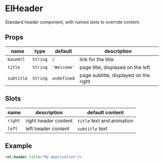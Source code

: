 # ElHeader
Standard header component, with named slots to override content.

## Props
| **name**   | **type**   | **default** | **description**                       |
|------------|------------|-------------|---------------------------------------|
| `baseUrl`  | `String`   | `/`         | link for the title                    |
| `title`    | `String`   | `'Welcome'` | page title, displayed on the left     |
| `subtitle` | `String`   | `undefined` | page subtitle, displayed on the right |

## Slots
| **name** | **description**      | **default content**        |
|----------|----------------------|----------------------------|
| `right`  | right header content | `title` text and animation |
| `left`   | left header content  | `subtitle` text            |

## Example
```html
<el-header title="My Application"/>
```